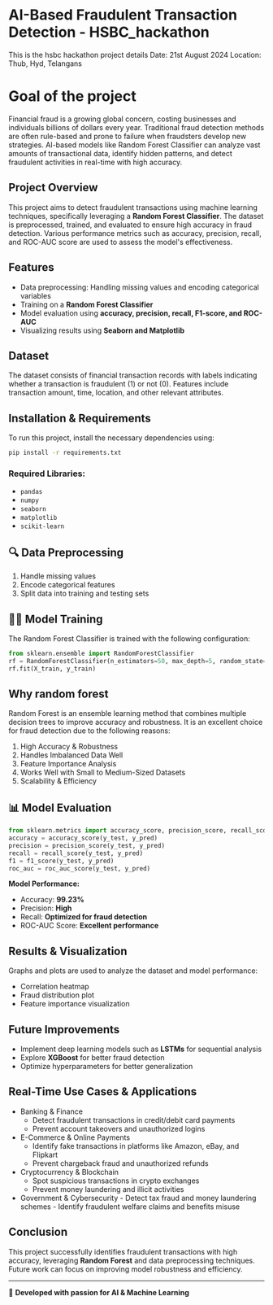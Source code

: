 # AI-Based Fraudulent Transaction Detection - HSBC_hackathon
This is the hsbc hackathon project details
Date: 21st August 2024
Location: Thub, Hyd, Telangans



# Goal of the project
Financial fraud is a growing global concern, costing businesses and individuals billions of dollars every year. Traditional fraud detection methods are often rule-based and prone to failure when fraudsters develop new strategies. AI-based models like Random Forest Classifier can analyze vast amounts of transactional data, identify hidden patterns, and detect fraudulent activities in real-time with high accuracy.

## Project Overview
This project aims to detect fraudulent transactions using machine learning techniques, specifically leveraging a **Random Forest Classifier**. The dataset is preprocessed, trained, and evaluated to ensure high accuracy in fraud detection. Various performance metrics such as accuracy, precision, recall, and ROC-AUC score are used to assess the model's effectiveness.

## Features
- Data preprocessing: Handling missing values and encoding categorical variables
- Training on a **Random Forest Classifier**
- Model evaluation using **accuracy, precision, recall, F1-score, and ROC-AUC**
- Visualizing results using **Seaborn and Matplotlib**

## Dataset
The dataset consists of financial transaction records with labels indicating whether a transaction is fraudulent (1) or not (0). Features include transaction amount, time, location, and other relevant attributes.

## Installation & Requirements
To run this project, install the necessary dependencies using:
```bash
pip install -r requirements.txt
```
### Required Libraries:
- `pandas`
- `numpy`
- `seaborn`
- `matplotlib`
- `scikit-learn`

## 🔍 Data Preprocessing
1. Handle missing values
2. Encode categorical features
3. Split data into training and testing sets

## 🏋️‍♂️ Model Training
The Random Forest Classifier is trained with the following configuration:
```python
from sklearn.ensemble import RandomForestClassifier
rf = RandomForestClassifier(n_estimators=50, max_depth=5, random_state=42)
rf.fit(X_train, y_train)
```
## Why random forest
Random Forest is an ensemble learning method that combines multiple decision trees to improve accuracy and robustness. It is an excellent choice for fraud detection due to the following reasons:
1. High Accuracy & Robustness
2. Handles Imbalanced Data Well
3. Feature Importance Analysis
4. Works Well with Small to Medium-Sized Datasets
5. Scalability & Efficiency
   
## 📊 Model Evaluation
```python
from sklearn.metrics import accuracy_score, precision_score, recall_score, f1_score, roc_auc_score
accuracy = accuracy_score(y_test, y_pred)
precision = precision_score(y_test, y_pred)
recall = recall_score(y_test, y_pred)
f1 = f1_score(y_test, y_pred)
roc_auc = roc_auc_score(y_test, y_pred)
```
**Model Performance:**
- Accuracy: **99.23%**
- Precision: **High**
- Recall: **Optimized for fraud detection**
- ROC-AUC Score: **Excellent performance**

## Results & Visualization
Graphs and plots are used to analyze the dataset and model performance:
- Correlation heatmap
- Fraud distribution plot
- Feature importance visualization

## Future Improvements
- Implement deep learning models such as **LSTMs** for sequential analysis
- Explore **XGBoost** for better fraud detection
- Optimize hyperparameters for better generalization

## Real-Time Use Cases & Applications
- Banking & Finance
   - Detect fraudulent transactions in credit/debit card payments
   - Prevent account takeovers and unauthorized logins
-  E-Commerce & Online Payments
    - Identify fake transactions in platforms like Amazon, eBay, and Flipkart
    - Prevent chargeback fraud and unauthorized refunds
- Cryptocurrency & Blockchain
    - Spot suspicious transactions in crypto exchanges
    - Prevent money laundering and illicit activities
- Government & Cybersecurity
      - Detect tax fraud and money laundering schemes 
      - Identify fraudulent welfare claims and benefits misuse
  
## Conclusion
This project successfully identifies fraudulent transactions with high accuracy, leveraging **Random Forest** and data preprocessing techniques. Future work can focus on improving model robustness and efficiency.

---
🚀 **Developed with passion for AI & Machine Learning**


